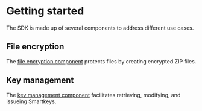 # Getting started
The SDK is made up of several components to address different use cases.

## File encryption
The [file encryption component] protects files by creating encrypted ZIP files.

## Key management
The [key management component] facilitates retrieving, modifying, and issueing Smartkeys.

[file encryption component]: /fileEncryption
[key management component]: /keyManagement